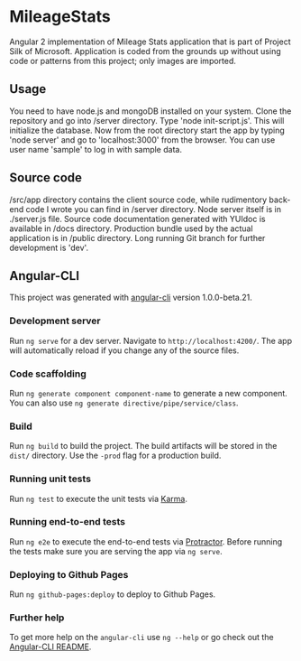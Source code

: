 # MileageStats

Angular 2 implementation of Mileage Stats application that is part of Project Silk of Microsoft. Application is coded from the grounds up without using code or patterns from this project; only images are imported.

## Usage

You need to have node.js and mongoDB installed on your system. Clone the repository and go into /server directory. Type 'node init-script.js'. This will initialize the database. Now from the root directory start the app by typing 'node server' and go to 'localhost:3000' from the browser. You can use user name 'sample' to log in with sample data.

## Source code

/src/app directory contains the client source code, while rudimentory back-end code I wrote you can find in /server directory. Node server itself is in ./server.js file.
Source code documentation generated with YUIdoc is available in /docs directory.
Production bundle used by the actual application is in /public directory.
Long running Git branch for further development is 'dev'.

## Angular-CLI

This project was generated with [angular-cli](https://github.com/angular/angular-cli) version 1.0.0-beta.21.

### Development server
Run `ng serve` for a dev server. Navigate to `http://localhost:4200/`. The app will automatically reload if you change any of the source files.

### Code scaffolding

Run `ng generate component component-name` to generate a new component. You can also use `ng generate directive/pipe/service/class`.

### Build

Run `ng build` to build the project. The build artifacts will be stored in the `dist/` directory. Use the `-prod` flag for a production build.

### Running unit tests

Run `ng test` to execute the unit tests via [Karma](https://karma-runner.github.io).

### Running end-to-end tests

Run `ng e2e` to execute the end-to-end tests via [Protractor](http://www.protractortest.org/).
Before running the tests make sure you are serving the app via `ng serve`.

### Deploying to Github Pages

Run `ng github-pages:deploy` to deploy to Github Pages.

### Further help

To get more help on the `angular-cli` use `ng --help` or go check out the [Angular-CLI README](https://github.com/angular/angular-cli/blob/master/README.md).

